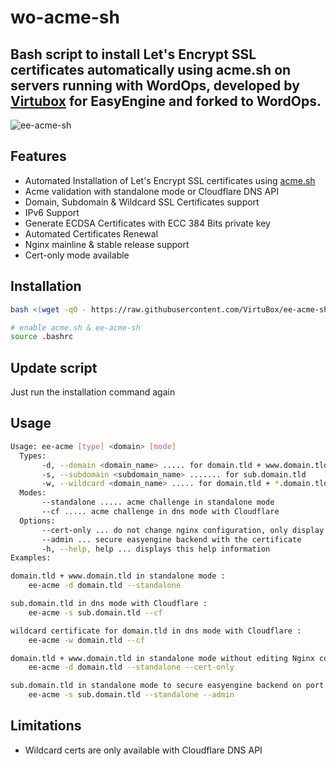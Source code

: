 # wo-acme-sh

## Bash script to install Let's Encrypt SSL certificates automatically using acme.sh on servers running with WordOps, developed by [Virtubox](https://virtubox.net) for EasyEngine and forked to WordOps.

![ee-acme-sh](https://raw.githubusercontent.com/VirtuBox/ee-acme-sh/master/ee-acme.png)

## Features

- Automated Installation of Let's Encrypt SSL certificates using [acme.sh](http://acme.sh)
- Acme validation with standalone mode or Cloudflare DNS API
- Domain, Subdomain & Wildcard SSL Certificates support
- IPv6 Support
- Generate ECDSA Certificates with ECC 384 Bits private key
- Automated Certificates Renewal
- Nginx mainline & stable release support
- Cert-only mode available

## Installation

```bash
bash <(wget -qO - https://raw.githubusercontent.com/VirtuBox/ee-acme-sh/master/install.sh)

# enable acme.sh & ee-acme-sh
source .bashrc
```

## Update script

Just run the installation command again

## Usage

```bash
Usage: ee-acme [type] <domain> [mode]
  Types:
       -d, --domain <domain_name> ..... for domain.tld + www.domain.tld
       -s, --subdomain <subdomain_name> ....... for sub.domain.tld
       -w, --wildcard <domain_name> ..... for domain.tld + *.domain.tld
  Modes:
       --standalone ..... acme challenge in standalone mode
       --cf ..... acme challenge in dns mode with Cloudflare
  Options:
       --cert-only ... do not change nginx configuration, only display it
       --admin ... secure easyengine backend with the certificate
       -h, --help, help ... displays this help information
Examples:

domain.tld + www.domain.tld in standalone mode :
    ee-acme -d domain.tld --standalone

sub.domain.tld in dns mode with Cloudflare :
    ee-acme -s sub.domain.tld --cf

wildcard certificate for domain.tld in dns mode with Cloudflare :
    ee-acme -w domain.tld --cf

domain.tld + www.domain.tld in standalone mode without editing Nginx configuration :
    ee-acme -d domain.tld --standalone --cert-only

sub.domain.tld in standalone mode to secure easyengine backend on port 22222 :
    ee-acme -s sub.domain.tld --standalone --admin
```

## Limitations

- Wildcard certs are only available with Cloudflare DNS API
